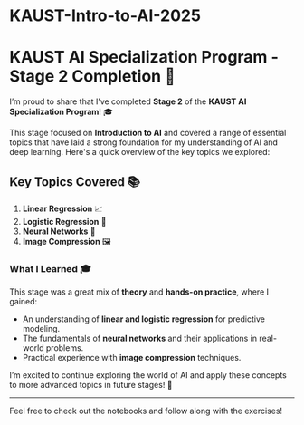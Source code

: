 # KAUST-Intro-to-AI-2025
# KAUST AI Specialization Program - Stage 2 Completion 🎉

I’m proud to share that I’ve completed **Stage 2** of the **KAUST AI Specialization Program**! 🎓

This stage focused on **Introduction to AI** and covered a range of essential topics that have laid a strong foundation for my understanding of AI and deep learning. Here's a quick overview of the key topics we explored:

## Key Topics Covered 📚
1. **Linear Regression** 📈
2. **Logistic Regression** 🔢
3. **Neural Networks** 🧠
4. **Image Compression** 🖼️

### What I Learned 🎓
This stage was a great mix of **theory** and **hands-on practice**, where I gained:
- An understanding of **linear and logistic regression** for predictive modeling.
- The fundamentals of **neural networks** and their applications in real-world problems.
- Practical experience with **image compression** techniques.
  
I’m excited to continue exploring the world of AI and apply these concepts to more advanced topics in future stages! 🚀

---

Feel free to check out the notebooks and follow along with the exercises!
